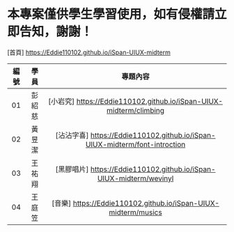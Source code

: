 # 本專案僅供學生學習使用，如有侵權請立即告知，謝謝！

[首頁] https://Eddie110102.github.io/iSpan-UIUX-midterm

| 編號 | 學員 | 專題內容 | 
| :----: | :----: | :----: | 
| 01 | 彭紹慈 | [小岩究] https://Eddie110102.github.io/iSpan-UIUX-midterm/climbing |
| 02 | 黃昱潔 | [沾沾字喜] https://Eddie110102.github.io/iSpan-UIUX-midterm/font-introction |
| 03 | 王祐翔 | [黑膠唱片] https://Eddie110102.github.io/iSpan-UIUX-midterm/wevinyl |
| 04 | 王庭笠 | [音樂] https://Eddie110102.github.io/iSpan-UIUX-midterm/musics |